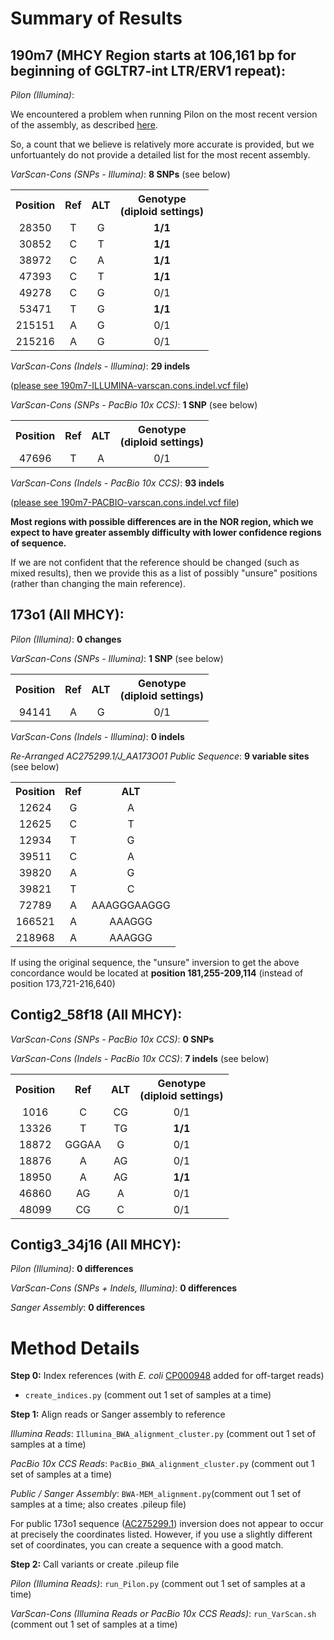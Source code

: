 # Summary of Results

## 190m7 (MHCY Region starts at 106,161 bp for beginning of GGLTR7-int LTR/ERV1 repeat):

*Pilon (Illumina)*: 

We encountered a problem when running Pilon on the most recent version of the assembly, as described [here](https://github.com/broadinstitute/pilon/issues/136).

So, a count that we believe is relatively more accurate is provided, but we unfortuantely do not provide a detailed list for the most recent assembly.

*VarScan-Cons (SNPs - Illumina)*: **8 SNPs** (see below)


<table>
  <tbody>
    <tr>
      <th align="center">Position</th>
      <th align="center">Ref</th>
	  <th align="center">ALT</th>
	  <th align="center">Genotype</br>(diploid settings)</th>
    </tr>
    <tr>
	  <td align="center">28350</td>
      <td align="center">T</td>
	  <td align="center">G</td>
	<td align="center"><b>1/1</b></td>
    </tr>
    <tr>
	  <td align="center">30852</td>
      <td align="center">C</td>
	  <td align="center">T</td>
	<td align="center"><b>1/1</b></td>
    </tr>
    <tr>
	  <td align="center">38972</td>
      <td align="center">C</td>
	  <td align="center">A</td>
	<td align="center"><b>1/1</b></td>
    </tr>
    <tr>
	  <td align="center">47393</td>
      <td align="center">C</td>
	  <td align="center">T</td>
	<td align="center"><b>1/1</b></td>
    </tr>
    <tr>
	  <td align="center">49278</td>
      <td align="center">C</td>
	  <td align="center">G</td>
	<td align="center">0/1</td>
    </tr>
    <tr>
	  <td align="center">53471</td>
      <td align="center">T</td>
	  <td align="center">G</td>
	<td align="center"><b>1/1</b></td>
    </tr>
    <tr>
	  <td align="center">215151</td>
      <td align="center">A</td>
	  <td align="center">G</td>
	<td align="center">0/1</td>
    </tr>
    <tr>
	  <td align="center">215216</td>
      <td align="center">A</td>
	  <td align="center">G</td>
	<td align="center">0/1</td>
    </tr>
</tbody>
</table>

*VarScan-Cons (Indels - Illumina)*: **29 indels**

([please see 190m7-ILLUMINA-varscan.cons.indel.vcf file](https://github.com/cwarden45/Miller_Red_Jungle_Fowl_MHCY/blob/main/Part1_Assembly/Other-Assembly_Assessment/190m7-ILLUMINA-varscan.cons.indel.vcf))

*VarScan-Cons (SNPs - PacBio 10x CCS)*: **1 SNP** (see below)

<table>
  <tbody>
    <tr>
      <th align="center">Position</th>
      <th align="center">Ref</th>
	  <th align="center">ALT</th>
	  <th align="center">Genotype</br>(diploid settings)</th>
    </tr>
    <tr>
	  <td align="center">47696</td>
      <td align="center">T</td>
	  <td align="center">A</td>
	  <td align="center">0/1</td>
    </tr>
</tbody>
</table>

*VarScan-Cons (Indels - PacBio 10x CCS)*: **93 indels**

([please see 190m7-PACBIO-varscan.cons.indel.vcf file](https://github.com/cwarden45/Miller_Red_Jungle_Fowl_MHCY/blob/main/Part1_Assembly/Other-Assembly_Assessment/190m7-PACBIO-varscan.cons.indel.vcf))

**Most regions with possible differences are in the NOR region, which we expect to have greater assembly difficulty with lower confidence regions of sequence.**

If we are not confident that the reference should be changed (such as mixed results), then we provide this as a list of possibly "unsure" positions (rather than changing the main reference).

## 173o1 (All MHCY):

*Pilon (Illumina)*: **0 changes**

*VarScan-Cons (SNPs - Illumina)*: **1 SNP** (see below)

<table>
  <tbody>
    <tr>
      <th align="center">Position</th>
      <th align="center">Ref</th>
	  <th align="center">ALT</th>
	  <th align="center">Genotype</br>(diploid settings)</th>
    </tr>
    <tr>
	  <td align="center">94141</td>
      <td align="center">A</td>
	  <td align="center">G</td>
	  <td align="center">0/1</td>
    </tr>
</tbody>
</table>


*VarScan-Cons (Indels - Illumina)*: **0 indels**

*Re-Arranged AC275299.1/J_AA173O01 Public Sequence*: **9 variable sites** (see below)

<table>
  <tbody>
    <tr>
      <th align="center">Position</th>
      <th align="center">Ref</th>
	  <th align="center">ALT</th>
    </tr>
    <tr>
	  <td align="center">12624</td>
      <td align="center">G</td>
	  <td align="center">A</td>
    </tr>
    <tr>
	  <td align="center">12625</td>
      <td align="center">C</td>
	  <td align="center">T</td>
    </tr>
    <tr>
	  <td align="center">12934</td>
      <td align="center">T</td>
	  <td align="center">G</td>
    </tr>
    <tr>
	  <td align="center">39511</td>
      <td align="center">C</td>
	  <td align="center">A</td>
    </tr>
    <tr>
	  <td align="center">39820</td>
      <td align="center">A</td>
	  <td align="center">G</td>
    </tr>
    <tr>
	  <td align="center">39821</td>
      <td align="center">T</td>
	  <td align="center">C</td>
    </tr>
    <tr>
	  <td align="center">72789</td>
      <td align="center">A</td>
	  <td align="center">AAAGGGAAGGG</td>
    </tr>
    <tr>
	  <td align="center">166521</td>
      <td align="center">A</td>
	  <td align="center">AAAGGG</td>
    </tr>
    <tr>
	  <td align="center">218968</td>
      <td align="center">A</td>
	  <td align="center">AAAGGG</td>
    </tr>
</tbody>
</table>

If using the original sequence, the "unsure" inversion to get the above concordance would be located at **position 181,255-209,114** (instead of position 173,721-216,640) 

## Contig2_58f18 (All MHCY):

*VarScan-Cons (SNPs - PacBio 10x CCS)*: **0 SNPs**

*VarScan-Cons (Indels - PacBio 10x CCS)*: **7 indels** (see below)

<table>
  <tbody>
    <tr>
      <th align="center">Position</th>
      <th align="center">Ref</th>
	  <th align="center">ALT</th>
	  <th align="center">Genotype</br>(diploid settings)</th>
    </tr>
    <tr>
	  <td align="center">1016</td>
      <td align="center">C</td>
	  <td align="center">CG</td>
	  <td align="center">0/1</td>
    </tr>
    <tr>
	  <td align="center">13326</td>
      <td align="center">T</td>
	  <td align="center">TG</td>
	  <td align="center"><b>1/1</b></td>
    </tr>
    <tr>
	  <td align="center">18872</td>
      <td align="center">GGGAA</td>
	  <td align="center">G</td>
	  <td align="center">0/1</td>
    </tr>
    <tr>
	  <td align="center">18876</td>
      <td align="center">A</td>
	  <td align="center">AG</td>
	  <td align="center">0/1</td>
    </tr>
    <tr>
	  <td align="center">18950</td>
      <td align="center">A</td>
	  <td align="center">AG</td>
	<td align="center"><b>1/1</b></td>
    </tr>
    <tr>
	  <td align="center">46860</td>
      <td align="center">AG</td>
	  <td align="center">A</td>
	  <td align="center">0/1</td>
    </tr>
    <tr>
	  <td align="center">48099</td>
      <td align="center">CG</td>
	  <td align="center">C</td>
	  <td align="center">0/1</td>
    </tr>
</tbody>
</table>

## Contig3_34j16 (All MHCY):

*Pilon (Illumina)*: **0 differences**

*VarScan-Cons (SNPs + Indels, Illumina)*: **0 differences**

*Sanger Assembly*: **0 differences**

# Method Details

**Step 0:** Index references (with *E. coli* [CP000948](https://www.ncbi.nlm.nih.gov/nuccore/CP000948) added for off-target reads)

 - `create_indices.py` (comment out 1 set of samples at a time)
 
**Step 1:** Align reads or Sanger assembly to reference

*Illumina Reads*: `Illumina_BWA_alignment_cluster.py` (comment out 1 set of samples at a time)

*PacBio 10x CCS Reads*: `PacBio_BWA_alignment_cluster.py` (comment out 1 set of samples at a time)

*Public / Sanger Assembly*: `BWA-MEM_alignment.py`(comment out 1 set of samples at a time; also creates .pileup file)

For public 173o1 sequence ([AC275299.1](https://www.ncbi.nlm.nih.gov/nuccore/AC275299.1)) inversion does not appear to occur at precisely the coordinates listed.  However, if you use a slightly different set of coordinates, you can create a sequence with a good match.

**Step 2:** Call variants or create .pileup file

*Pilon (Illumina Reads)*: `run_Pilon.py` (comment out 1 set of samples at a time)

*VarScan-Cons (Illumina Reads or PacBio 10x CCS Reads)*: `run_VarScan.sh` (comment out 1 set of samples at a time)
